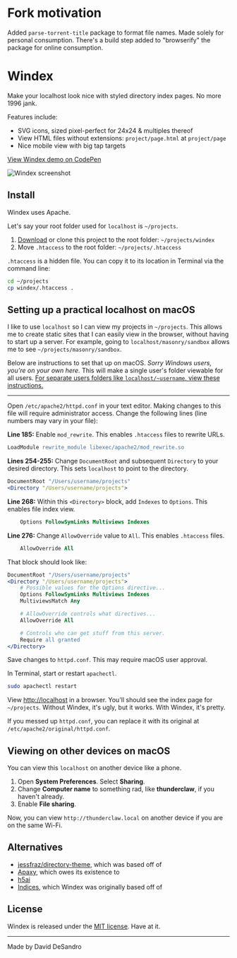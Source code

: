 # Fork motivation

Added `parse-torrent-title` package to format file names. Made solely for personal consumption. There's a build step added to "browserify" the package for online consumption.

# Windex

Make your localhost look nice with styled directory index pages. No more 1996 jank.

Features include:

+ SVG icons, sized pixel-perfect for 24x24 & multiples thereof
+ View HTML files without extensions: `project/page.html` at `project/page`
+ Nice mobile view with big tap targets

[View Windex demo on CodePen](https://codepen.io/desandro/full/OvwROP)

![Windex screenshot](https://i.imgur.com/PAbAooF.png)

## Install

Windex uses Apache.

Let's say your root folder used for `localhost` is `~/projects`.

1. [Download](https://github.com/desandro/windex/archive/master.zip) or clone this project to the root folder: `~/projects/windex`
2. Move `.htaccess` to the root folder: `~/projects/.htaccess`

`.htaccess` is a hidden file. You can copy it to its location in Terminal via the command line:

``` sh
cd ~/projects
cp windex/.htaccess .
```

## Setting up a practical localhost on macOS

I like to use `localhost` so I can view my projects in `~/projects`. This allows me to create static sites that I can easily view in the browser, without having to start up a server. For example, going to `localhost/masonry/sandbox` allows me to see `~/projects/masonry/sandbox`.

Below are instructions to set that up on macOS. _Sorry Windows users, you're on your own here._ This will make a single user's folder viewable for all users. [For separate users folders like `localhost/~username`, view these instructions.](https://discussions.apple.com/docs/DOC-3083)

---

Open `/etc/apache2/httpd.conf` in your text editor. Making changes to this file will require administrator access. Change the following lines (line numbers may vary in your file):

**Line 185:** Enable `mod_rewrite`. This enables `.htaccess` files to rewrite URLs.

``` apache
LoadModule rewrite_module libexec/apache2/mod_rewrite.so
```

**Lines 254-255:** Change `DocumentRoot` and subsequent `Directory` to your desired directory. This sets `localhost` to point to the directory.

``` apache
DocumentRoot "/Users/username/projects"
<Directory "/Users/username/projects">
```

**Line 268:** Within this `<Directory>` block, add `Indexes` to `Options`. This enables file index view.

``` apache
    Options FollowSymLinks Multiviews Indexes
```

**Line 276:** Change `AllowOverride` value to `All`. This enables `.htaccess` files.

``` apache
    AllowOverride All
```

That block should look like:

``` apache
DocumentRoot "/Users/username/projects"
<Directory "/Users/username/projects">
    # Possible values for the Options directive...
    Options FollowSymLinks Multiviews Indexes
    MultiviewsMatch Any

    # AllowOverride controls what directives...
    AllowOverride All

    # Controls who can get stuff from this server.
    Require all granted
</Directory>
```

Save changes to `httpd.conf`. This may require macOS user approval.

In Terminal, start or restart `apachectl`.

``` sh
sudo apachectl restart
```

View [http://localhost](http://localhost) in a browser. You'll should see the index page for `~/projects`. Without Windex, it's ugly, but it works. With Windex, it's pretty.

If you messed up `httpd.conf`, you can replace it with its original at `/etc/apache2/original/httpd.conf`.

## Viewing on other devices on macOS

You can view this `localhost` on another device like a phone.

1. Open **System Preferences**. Select **Sharing**.
2. Change **Computer name** to something rad, like **thunderclaw**, if you haven't already.
3. Enable **File sharing**.

Now, you can view `http://thunderclaw.local` on another device if you are on the same Wi-Fi.

## Alternatives

+ [jessfraz/directory-theme](https://github.com/jessfraz/directory-theme), which was based off of
+ [Apaxy](https://github.com/oupala/apaxy), which owes its existence to
+ [h5ai](https://larsjung.de/h5ai/)
+ [Indices](http://antisleep.com/indices/), which Windex was originally based off of

## License

Windex is released under the [MIT license](https://desandro.mit-license.org). Have at it.

---

Made by David DeSandro
